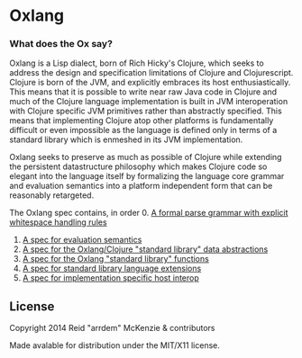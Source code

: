 # Oxlang
### What does the Ox say?

Oxlang is a Lisp dialect, born of Rich Hicky's Clojure, which seeks to
address the design and specification limitations of Clojure and
Clojurescript. Clojure is born of the JVM, and explicitly embraces its
host enthusiastically. This means that it is possible to write near
raw Java code in Clojure and much of the Clojure language
implementation is built in JVM interoperation with Clojure specific
JVM primitives rather than abstractly specified. This means that
implementing Clojure atop other platforms is fundamentally difficult
or even impossible as the language is defined only in terms of a
standard library which is enmeshed in its JVM implementation.

Oxlang seeks to preserve as much as possible of Clojure while
extending the persistent datastructure philosophy which makes Clojure
code so elegant into the language itself by formalizing the language
core grammar and evaluation semantics into a platform independent form
that can be reasonably retargeted.

The Oxlang spec contains, in order
 0. [A formal parse grammar with explicit whitespace handling rules](doc/grammar.md)
 1. [A spec for evaluation semantics](doc/evaluation.md)
 2. [A spec for the Oxlang/Clojure "standard library" data abstractions](doc/interfaces.md)
 3. [A spec for the Oxlang "standard library" functions](doc/functions.md)
 4. [A spec for standard library language extensions](doc/modules.md)
 5. [A spec for implementation specific host interop](doc/interop.md)

## License

Copyright 2014 Reid "arrdem" McKenzie & contributors

Made avalable for distribution under the MIT/X11 license.
